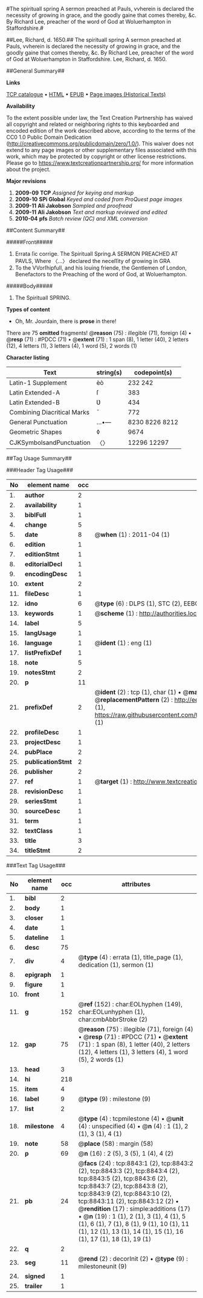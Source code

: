 #The spirituall spring A sermon preached at Pauls, vvherein is declared the necessity of growing in grace, and the goodly gaine that comes thereby, &c. By Richard Lee, preacher of the word of God at Woluerhampton in Staffordshire.#

##Lee, Richard, d. 1650.##
The spirituall spring A sermon preached at Pauls, vvherein is declared the necessity of growing in grace, and the goodly gaine that comes thereby, &c. By Richard Lee, preacher of the word of God at Woluerhampton in Staffordshire.
Lee, Richard, d. 1650.

##General Summary##

**Links**

[TCP catalogue](http://www.ota.ox.ac.uk/tcp/)  • 
[HTML](http://tei.it.ox.ac.uk/tcp/Texts-HTML/free/A05/A05221.html)  • 
[EPUB](http://tei.it.ox.ac.uk/tcp/Texts-EPUB/free/A05/A05221.epub) • 
[Page images (Historical Texts)](https://historicaltexts.jisc.ac.uk/eebo-99844059e)

**Availability**

To the extent possible under law, the Text Creation Partnership has waived all copyright and related or neighboring rights to this keyboarded and encoded edition of the work described above, according to the terms of the CC0 1.0 Public Domain Dedication (http://creativecommons.org/publicdomain/zero/1.0/). This waiver does not extend to any page images or other supplementary files associated with this work, which may be protected by copyright or other license restrictions. Please go to https://www.textcreationpartnership.org/ for more information about the project.

**Major revisions**

1. __2009-09__ __TCP__ *Assigned for keying and markup*
1. __2009-10__ __SPi Global__ *Keyed and coded from ProQuest page images*
1. __2009-11__ __Ali Jakobson__ *Sampled and proofread*
1. __2009-11__ __Ali Jakobson__ *Text and markup reviewed and edited*
1. __2010-04__ __pfs__ *Batch review (QC) and XML conversion*

##Content Summary##

#####Front#####

1. Errata ſic corrige.
The Spirituall Spring.A SERMON PREACHED AT PAVLS, Where 〈…〉 declared the neceſſity of growing in GRA
1. To the VVorſhipfull, and his louing friende, the Gentlemen of London, Benefactors to the Preaching of the word of God, at Woluerhampton.

#####Body#####

1. The Spirituall SPRING.

**Types of content**

  * Oh, Mr. Jourdain, there is **prose** in there!

There are 75 **omitted** fragments! 
 @__reason__ (75) : illegible (71), foreign (4)  •  @__resp__ (71) : #PDCC (71)  •  @__extent__ (71) : 1 span (8), 1 letter (40), 2 letters (12), 4 letters (1), 3 letters (4), 1 word (5), 2 words (1)

**Character listing**


|Text|string(s)|codepoint(s)|
|---|---|---|
|Latin-1 Supplement|èò|232 242|
|Latin Extended-A|ſ|383|
|Latin Extended-B|Ʋ|434|
|Combining             Diacritical Marks|̄|772|
|General Punctuation|…•—|8230 8226 8212|
|Geometric Shapes|◊|9674|
|CJKSymbolsandPunctuation|〈〉|12296 12297|

##Tag Usage Summary##

###Header Tag Usage###

|No|element name|occ|attributes|
|---|---|---|---|
|1.|__author__|2||
|2.|__availability__|1||
|3.|__biblFull__|1||
|4.|__change__|5||
|5.|__date__|8| @__when__ (1) : 2011-04 (1)|
|6.|__edition__|1||
|7.|__editionStmt__|1||
|8.|__editorialDecl__|1||
|9.|__encodingDesc__|1||
|10.|__extent__|2||
|11.|__fileDesc__|1||
|12.|__idno__|6| @__type__ (6) : DLPS (1), STC (2), EEBO-CITATION (1), PROQUEST (1), VID (1)|
|13.|__keywords__|1| @__scheme__ (1) : http://authorities.loc.gov/ (1)|
|14.|__label__|5||
|15.|__langUsage__|1||
|16.|__language__|1| @__ident__ (1) : eng (1)|
|17.|__listPrefixDef__|1||
|18.|__note__|5||
|19.|__notesStmt__|2||
|20.|__p__|11||
|21.|__prefixDef__|2| @__ident__ (2) : tcp (1), char (1)  •  @__matchPattern__ (2) : ([0-9\-]+):([0-9IVX]+) (1), (.+) (1)  •  @__replacementPattern__ (2) : http://eebo.chadwyck.com/downloadtiff?vid=$1&page=$2 (1), https://raw.githubusercontent.com/textcreationpartnership/Texts/master/tcpchars.xml#$1 (1)|
|22.|__profileDesc__|1||
|23.|__projectDesc__|1||
|24.|__pubPlace__|2||
|25.|__publicationStmt__|2||
|26.|__publisher__|2||
|27.|__ref__|1| @__target__ (1) : http://www.textcreationpartnership.org/docs/. (1)|
|28.|__revisionDesc__|1||
|29.|__seriesStmt__|1||
|30.|__sourceDesc__|1||
|31.|__term__|1||
|32.|__textClass__|1||
|33.|__title__|3||
|34.|__titleStmt__|2||


###Text Tag Usage###

|No|element name|occ|attributes|
|---|---|---|---|
|1.|__bibl__|2||
|2.|__body__|1||
|3.|__closer__|1||
|4.|__date__|1||
|5.|__dateline__|1||
|6.|__desc__|75||
|7.|__div__|4| @__type__ (4) : errata (1), title_page (1), dedication (1), sermon (1)|
|8.|__epigraph__|1||
|9.|__figure__|1||
|10.|__front__|1||
|11.|__g__|152| @__ref__ (152) : char:EOLhyphen (149), char:EOLunhyphen (1), char:cmbAbbrStroke (2)|
|12.|__gap__|75| @__reason__ (75) : illegible (71), foreign (4)  •  @__resp__ (71) : #PDCC (71)  •  @__extent__ (71) : 1 span (8), 1 letter (40), 2 letters (12), 4 letters (1), 3 letters (4), 1 word (5), 2 words (1)|
|13.|__head__|3||
|14.|__hi__|218||
|15.|__item__|4||
|16.|__label__|9| @__type__ (9) : milestone (9)|
|17.|__list__|2||
|18.|__milestone__|4| @__type__ (4) : tcpmilestone (4)  •  @__unit__ (4) : unspecified (4)  •  @__n__ (4) : 1 (1), 2 (1), 3 (1), 4 (1)|
|19.|__note__|58| @__place__ (58) : margin (58)|
|20.|__p__|69| @__n__ (16) : 2 (5), 3 (5), 1 (4), 4 (2)|
|21.|__pb__|24| @__facs__ (24) : tcp:8843:1 (2), tcp:8843:2 (2), tcp:8843:3 (2), tcp:8843:4 (2), tcp:8843:5 (2), tcp:8843:6 (2), tcp:8843:7 (2), tcp:8843:8 (2), tcp:8843:9 (2), tcp:8843:10 (2), tcp:8843:11 (2), tcp:8843:12 (2)  •  @__rendition__ (17) : simple:additions (17)  •  @__n__ (19) : 1 (1), 2 (1), 3 (1), 4 (1), 5 (1), 6 (1), 7 (1), 8 (1), 9 (1), 10 (1), 11 (1), 12 (1), 13 (1), 14 (1), 15 (1), 16 (1), 17 (1), 18 (1), 19 (1)|
|22.|__q__|2||
|23.|__seg__|11| @__rend__ (2) : decorInit (2)  •  @__type__ (9) : milestoneunit (9)|
|24.|__signed__|1||
|25.|__trailer__|1||
